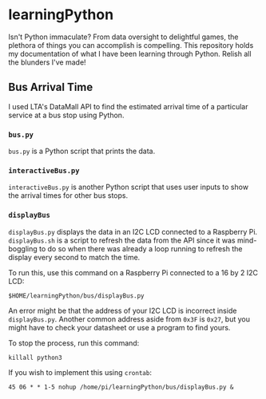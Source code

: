 # learningPython

Isn't Python immaculate? From data oversight to delightful games, the plethora of things you can accomplish is compelling. This repository holds my documentation of what I have been learning through Python. Relish all the blunders I've made!

## Bus Arrival Time

I used LTA's DataMall API to find the estimated arrival time of a particular service at a bus stop using Python.

### `bus.py`

`bus.py` is a Python script that prints the data.

### `interactiveBus.py`

`interactiveBus.py` is another Python script that uses user inputs to show the arrival times for other bus stops.

### `displayBus`

`displayBus.py` displays the data in an I2C LCD connected to a Raspberry Pi. `displayBus.sh` is a script to refresh the data from the API since it was mind-boggling to do so when there was already a loop running to refresh the display every second to match the time.

To run this, use this command on a Raspberry Pi connected to a 16 by 2 I2C LCD:

```
$HOME/learningPython/bus/displayBus.py
```

An error might be that the address of your I2C LCD is incorrect inside `displayBus.py`. Another common address aside from `0x3F` is `0x27`, but you might have to check your datasheet or use a program to find yours.

To stop the process, run this command:

```
killall python3
```

If you wish to implement this using `crontab`:
```
45 06 * * 1-5 nohup /home/pi/learningPython/bus/displayBus.py &
```
